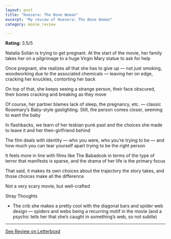 ```yaml
---
layout: post
title: "Huesera: The Bone Woman"
excerpt: "My review of Huesera: The Bone Woman"
category: movie_review

---
```


**Rating:** 3.5/5

Natalia Solián is trying to get pregnant. At the start of the movie, her family takes her on a pilgrimage to a huge Virgin Mary statue to ask for help

Once pregnant, she realizes all that she has to give up — not just smoking, woodworking due to the associated chemicals — leaving her on edge, cracking her knuckles, contorting her back

On top of that, she keeps seeing a strange person, their face obscured, their bones cracking and breaking as they move

Of course, her partner blames lack of sleep, the pregnancy, etc. — classic Rosemary’s Baby-style gaslighting. Still, the person comes closer, seeming to want the baby

In flashbacks, we learn of her lesbian punk past and the choices she made to leave it and her then-girlfriend behind

The film deals with identity — who you were, who you’re trying to be — and how much you can tear yourself apart trying to be the right person

It feels more in line with films like The Babadook in terms of the type of terror that manifests is sparse, and the drama of her life is the primary focus

That said, it makes its own choices about the trajectory the story takes, and those choices make all the difference

Not a very scary movie, but well-crafted

Stray Thoughts
* The crib she makes a pretty cool with the diagonal bars and spider web design — spiders and webs being a recurring motif in the movie (and a psychic tells her that she’s caught in something’s web, so not subtle)

<hr>

[See Review on Letterboxd](https://boxd.it/4f1gNR)
